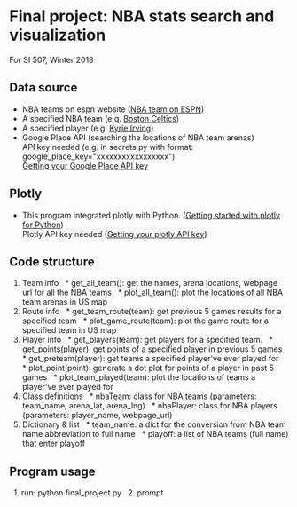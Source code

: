 # Final project: NBA stats search and visualization

For SI 507, Winter 2018

## Data source
 * NBA teams on espn website ([NBA team on ESPN](http://www.espn.com/nba/teams)) 
 * A specified NBA team (e.g. [Boston Celtics](http://www.espn.com/nba/team/stats/_/name/bos/boston-celtics)) 
 * A specified player (e.g. [Kyrie Irving](http://www.espn.com/nba/player/stats/_/id/6442/kyrie-irving))
 * Google Place API (searching the locations of NBA team arenas)
   <br>API key needed (e.g. in secrets.py with format: google_place_key="xxxxxxxxxxxxxxxxx")</br>
   [Getting your Google Place API key](https://developers.google.com/places/web-service/get-api-key)

## Plotly
 * This program integrated plotly with Python. ([Getting started with plotly for Python](https://plot.ly/python/getting-started/))
   <br>Plotly API key needed ([Getting your plotly API key](https://plot.ly/api/))
   
## Code structure
1. Team info
   * get_all_team(): get the names, arena locations, webpage url for all the NBA teams
   * plot_all_team(): plot the locations of all NBA team arenas in US map
2. Route info
   * get_team_route(team): get previous 5 games results for a specified team
   * plot_game_route(team): plot the game route for a specified team in US map 
3. Player info
   * get_players(team): get players for a specified team.
   * get_points(player): get points of a specified player in previous 5 games
   * get_preteam(player): get teams a specified player've ever played for
   * plot_point(point): generate a dot plot for points of a player in past 5 games
   * plot_team_played(team): plot the locations of teams a player've ever played for
4. Class definitions
   * nbaTeam: class for NBA teams (parameters: team_name, arena_lat, arena_lng)
   * nbaPlayer: class for NBA players (parameters: player_name, webpage_url)
5. Dictionary & list
   * team_name: a dict for the conversion from NBA team name abbreviation to full name
   * playoff: a list of NBA teams (full name) that enter playoff

## Program usage
   1. run: python final_project.py
   2. prompt 
